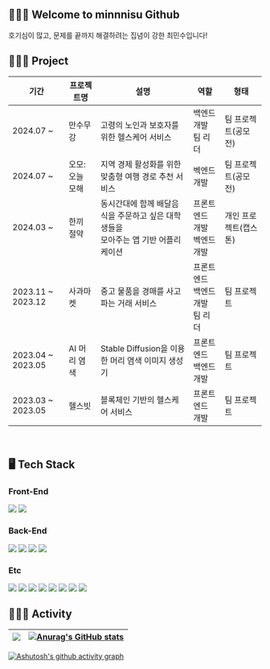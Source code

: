 <div>

## 🧑🏻‍💻 Welcome to minnnisu Github
호기심이 많고, 문제를 끝까지 해결하려는 집념이 강한 최민수입니다!
<br/>

## 🧑🏻‍💻 Project
| 기간 | 프로젝트명 | 설명 | 역할 | 형태 |
|-----|---------|-----|-----|-----|
| 2024.07 ~ | 만수무강 | 고령의 노인과 보호자를 위한 헬스케어 서비스 | 백엔드 개발 <br/> 팀 리더 | 팀 프로젝트(공모전) |
| 2024.07 ~ | 오모: 오늘 모해 | 지역 경제 활성화를 위한 맞춤형 여행 경로 추천 서비스 | 벡엔드 개발 | 팀 프로젝트(공모전) |
| 2024.03 ~ | 한끼 절약 | 동시간대에 함께 배달음식을 주문하고 싶은 대학생들을 <br/> 모아주는 앱 기반 어플리케이션 | 프론트엔드 개발  <br/> 벡엔드 개발 |개인 프로젝트(캡스톤) |
| 2023.11 ~ 2023.12 | 사과마켓 | 중고 물품을 경매를 사고 파는 거래 서비스 | 프론트엔드 <br/> 백엔드 개발 <br/> 팀 리더 | 팀 프로젝트 |
| 2023.04 ~ 2023.05 | AI 머리 염색 | Stable Diffusion을 이용한 머리 염색 이미지 생성기 | 프론트엔드 <br/> 백엔드 개발 | 팀 프로젝트 |
| 2023.03 ~ 2023.05 | 헬스빗 | 블록체인 기반의 헬스케어 서비스 | 프론트엔드 개발 | 팀 프로젝트 |
<br/>
  
## 🖥️ Tech Stack
### Front-End
<img src="https://img.shields.io/badge/React-61DAFB?style=for-the-badge&logo=React&logoColor=black"> 
<img src="https://img.shields.io/badge/Flutter-02569B?style=for-the-badge&logo=Flutter&logoColor=white">
<br/>

### Back-End
<img src="https://img.shields.io/badge/node.js-339933?style=for-the-badge&logo=Node.js&logoColor=white">
<img src="https://img.shields.io/badge/springboot-6DB33F?style=for-the-badge&logo=Spring Boot&logoColor=white"> 
<img src="https://img.shields.io/badge/nginx-009639?style=for-the-badge&logo=nginx&logoColor=white">
<img src="https://img.shields.io/badge/apache tomcat-F8DC75?style=for-the-badge&logo=apachetomcat&logoColor=black">
<br/>

### Etc
<img src="https://img.shields.io/badge/mysql-4479A1?style=for-the-badge&logo=MySQL&logoColor=white"> 
<img src="https://img.shields.io/badge/mongodb-47A248?style=for-the-badge&logo=mongodb&logoColor=white"> 
<img src="https://img.shields.io/badge/SQL SERVER-41454A?style=for-the-badge&logoColor=white"> 
<img src="https://img.shields.io/badge/git-F05032?style=for-the-badge&logo=git&logoColor=white">
<img src="https://img.shields.io/badge/github-181717?style=for-the-badge&logo=github&logoColor=white">
<img src="https://img.shields.io/badge/docker-2496ED?style=for-the-badge&logo=docker&logoColor=white">  
<img src="https://img.shields.io/badge/linux-FCC624?style=for-the-badge&logo=linux&logoColor=black">  
<img src="https://img.shields.io/badge/ubuntu-E95420?style=for-the-badge&logo=ubuntu&logoColor=white">
<br/>

<h2>🧑🏻‍💻 Activity</h2><div>
<div>

| ![](http://github-profile-summary-cards.vercel.app/api/cards/profile-details?username=minnnisu&theme=algolia) | [![Anurag's GitHub stats](https://github-readme-stats.vercel.app/api?username=minnnisu)](https://github.com/anuraghazra/github-readme-stats) |
| ------------- | ------------- |
</div>
<div>

[![Ashutosh's github activity graph](https://github-readme-activity-graph.vercel.app/graph?username=minnnisu&theme=react-dark)](https://github.com/ashutosh00710/github-readme-activity-graph)
  
</div>



 
